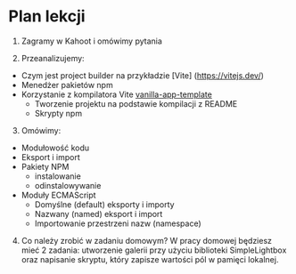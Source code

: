 # Plan lekcji

1. Zagramy w Kahoot i omówimy pytania

2. Przeanalizujemy: 
- Czym jest project builder na przykładzie [Vite] (https://vitejs.dev/)
- Menedżer pakietów npm
- Korzystanie z kompilatora Vite [vanilla-app-template](https://github.com/goitacademy/vanilla-app-template)
  - Tworzenie projektu na podstawie kompilacji z README
  - Skrypty npm

3. Omówimy:
- Modułowość kodu
- Eksport i import
- Pakiety NPM
  - instalowanie
  - odinstalowywanie
- Moduły ECMAScript
  - Domyślne (default) eksporty i importy
  - Nazwany (named) eksport i import
  - Importowanie przestrzeni nazw (namespace)

4. Co należy zrobić w zadaniu domowym? W pracy domowej będziesz mieć 2 zadania: utworzenie galerii przy użyciu biblioteki SimpleLightbox oraz napisanie skryptu, który zapisze wartości pól w pamięci lokalnej.
